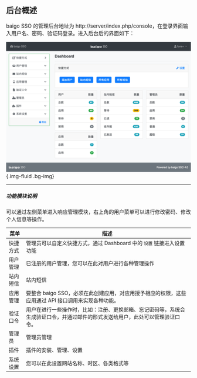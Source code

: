 ## 后台概述

baigo SSO 的管理后台地址为 http://server/index.php/console，在登录界面输入用户名、密码、验证码登录。进入后台后的界面如下：

![后台界面](overview.png){.img-fluid .bg-img}

----------

##### 功能模块说明

可以通过左侧菜单进入响应管理模块，右上角的用户菜单可以进行修改密码、修改个人信息等操作。

| 菜单 | 描述 |
| - | - |
| 快捷方式 | 管理员可以自定义快捷方式，通过 Dashboard 中的 `设置` 链接进入设置功能 |
| 用户管理 | 已注册的用户管理，您可以在此对用户进行各种管理操作 |
| 站内短信 | 站内短信 |
| 应用管理 | 要整合 baigo SSO，必须在此创建应用，对应用授予相应的权限，这些应用通过 API 接口调用来实现各种功能。 |
| 验证口令 | 用户在进行一些操作时，比如：注册、更换邮箱、忘记密码等，系统会生成验证口令，并通过邮件的形式发送给用户，此处可以管理验证口令。 |
| 管理员 | 管理员管理 |
| 插件 | 插件的安装、管理、设置 |
| 系统设置 | 您可以在此设置网站名称、时区、各类格式等 |